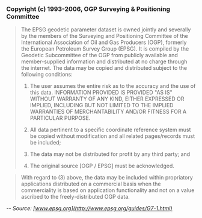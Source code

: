 ### Copyright (c) 1993-2006, OGP Surveying & Positioning Committee

> The EPSG geodetic parameter dataset is owned jointly and severally by the members of the Surveying and Positioning Committee of the International Association of Oil and Gas Producers (OGP), formerly the European Petroleum Survey Group (EPSG). It is compiled by the Geodetic Subcommittee of the OGP from publicly available and member-supplied information and distributed at no charge through the internet. The data may be copied and distributed subject to the following conditions:
> 
> 1. The user assumes the entire risk as to the accuracy and the use of this data. INFORMATION PROVIDED IS PROVIDED "AS IS" WITHOUT WARRANTY OF ANY KIND, EITHER EXPRESSED OR IMPLIED, INCLUDING BUT NOT LIMITED TO THE IMPLIED WARRANTIES OF MERCHANTABILITY AND/OR FITNESS FOR A PARTICULAR PURPOSE.
> 
> 2. All data pertinent to a specific coordinate reference system must be copied without modification and all related pages/records must be included;
> 
> 3. The data may not be distributed for profit by any third party; and
> 
> 4. The original source [OGP / EPSG] must be acknowledged.

> With regard to (3) above, the data may be included within propriatory applications distributed on a commercial basis when the commerciality is based on application functionality and not on a value ascribed to the freely-distributed OGP data.

-- <cite>Source: [www.epsg.org](http://www.epsg.org/guides/G7-1.html)</cite>
